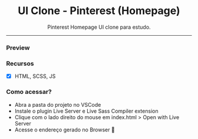 <h1 align="center">UI Clone - Pinterest (Homepage)</h1> 
<p align="center">Pinterest Homepage UI clone para estudo.</p>

<hr/>

### Preview



### Recursos 
- [x]  HTML, SCSS, JS

### Como acessar?
- Abra a pasta do projeto no VSCode
- Instale o plugin Live Server e Live Sass Compiler extension
- Clique com o lado direito do mouse em index.html > Open with Live Server
- Acesse o endereço gerado no Browser 🚀
